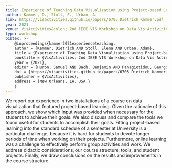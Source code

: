 ```yaml
---
title: Experience of Teaching Data Visualization using Project-based Learning
author: Kammer, D., Stoll, E., Urban, A.
link: https://visactivities.github.io/papers/6705_Dietrich_Kammer.pdf
year: 2021
venue: VisActivities&colon; 2nd IEEE VIS Workshop on Data Vis Activities to Facilitate Learning, Reflecting, Discussing, and Designing, held in conjunction with IEEE VIS 2021
type: workshop
bibtex: >-
    @inproceedings{kammer2021experienceteaching,
    author = {Kammer, Dietrich AND Stoll, Elena AND Urban, Adam},
    title = {Experience of Teaching Data Visualization using Project-based Learning},
    booktitle = {VisActivities: 2nd IEEE VIS Workshop on Data Vis Activities to Facilitate Learning, Reflecting, Discussing, and Designing, held in conjunction with IEEE VIS 2021, New Orleans, LA, USA. 2021},
    year = {2021},
    editor = {Huron, Samuel AND Bach, Benjamin AND Panagiotidou, Georgia AND Keck, Mandy AND Roberts, Jonathan C. AND Carpendale, Sheelagh},
    doi = {https://visactivities.github.io/papers/6705_Dietrich_Kammer.pdf},
    publisher = {VisActivities},
    address = {New Orleans, LA, USA.}
    }
---
```

We report our experience in two installations of a course on data visualization that featured project-based learning. Given the rationale of this approach, we show which input was provided when necessary for the students to achieve their goals. We also discuss and compare the tools we found useful for students to accomplish their goals. Fitting project-based learning into the standard schedule of a semester at University is a particular challenge, because it is hard for students to devote longer periods of time when working on their projects. Furthermore, online learning was a challenge to effectively perform group activities and work. We address didactic considerations, our course structure, tools, and student projects. Finally, we draw conclusions on the results and improvements in the course structure.
